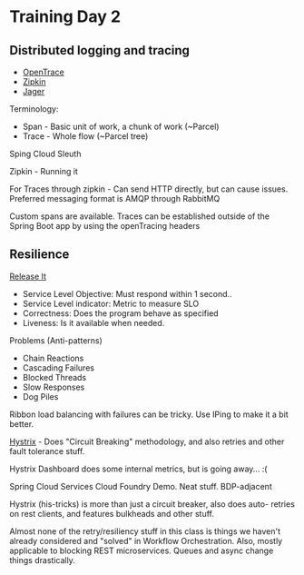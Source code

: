 Training Day 2
===

Distributed logging and tracing
---
* [OpenTrace](https://opentracing.io)
* [Zipkin](https://zipkin.io/)
* [Jager](https://www.jaegertracing.io/)

Terminology:
* Span - Basic unit of work, a chunk of work (~Parcel)
* Trace - Whole flow (~Parcel tree)

Sping Cloud Sleuth

Zipkin - Running it 

For Traces through zipkin - Can send HTTP directly, but can cause issues.
Preferred messaging format is AMQP through RabbitMQ

Custom spans are available.
Traces can be established outside of the Spring Boot app by using the openTracing headers

Resilience
---

[Release It](https://www.amazon.com/Release-Design-Deploy-Production-Ready-Software-ebook/dp/B079YWMY2V/ref=sr_1_1?keywords=release+it&qid=1570461288&sr=8-1)

* Service Level Objective: Must respond within 1 second.. 
* Service Level indicator: Metric to measure SLO
* Correctness: Does the program behave as specified
* Liveness: Is it available when needed.

Problems (Anti-patterns)

  * Chain Reactions
  * Cascading Failures
  * Blocked Threads
  * Slow Responses
  * Dog Piles

Ribbon load balancing with failures can be tricky. Use IPing to make it a bit better.

[Hystrix](https://github.com/Netflix/Hystrix) - Does "Circuit Breaking"
methodology, and also retries and other fault tolerance stuff.

Hystrix Dashboard does some internal metrics, but is going away... :(

Spring Cloud Services Cloud Foundry Demo.  Neat stuff.  BDP-adjacent

Hystrix (his-tricks) is more than just a circuit breaker, also does auto-
retries on rest clients, and features bulkheads and other stuff.

Almost none of the retry/resiliency stuff in this class is things we haven't
already considered and "solved" in Workflow Orchestration. Also, mostly
applicable to blocking REST microservices.  Queues and async change things
drastically. 



